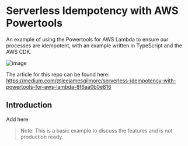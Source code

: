 # Serverless Idempotency with AWS Powertools

An example of using the Powertools for AWS Lambda to ensure our processes are idempotent, with an example written in TypeScript and the AWS CDK.

![image](./docs/images/header.png)

The article for this repo can be found here: https://medium.com/@leejamesgilmore/serverless-idempotency-with-powertools-for-aws-lambda-8f6aa0b0e816

## Introduction

Add here

> Note: This is a basic example to discuss the features and is not production ready.

